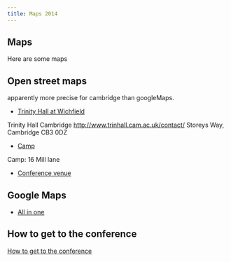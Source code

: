 ```yaml
---
title: Maps 2014
---
```


## Maps

Here are some maps

## Open street maps 

apparently more precise for cambridge than googleMaps.

- [Trinity Hall at Wichfield](http://www.openstreetmap.org/?mlat=52.21475198864937&mlon=0.10356009006500244#map=17/52.21142/0.10236&layers=N)

Trinity Hall Cambridge <http://www.trinhall.cam.ac.uk/contact/> Storeys Way, Cambridge CB3 0DZ

- [Camp](http://osm.org/go/0EQHdgtv6--?m=)

Camp: 16 Mill lane

- [Conference venue](http://www.openstreetmap.org/?mlat=52.21107602119446&mlon=0.09159475564956665#map=18/52.21108/0.09159)

## Google Maps

- [All in one](https://mapsengine.google.com/map/embed?mid=zSzcDIX7ELiI.k0xhuy9ckxYE)

## How to get to the conference

[How to get to the conference](http://www.cl.cam.ac.uk/directions/directions.html)

